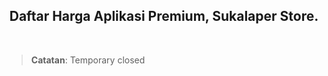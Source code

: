 <!--
    Jualan di GitHub? Kenapa enggak~
-->

<h2 align=center>
  Daftar Harga Aplikasi Premium, Sukalaper Store.
</h2>
<br>

> **Catatan**: Temporary closed 
